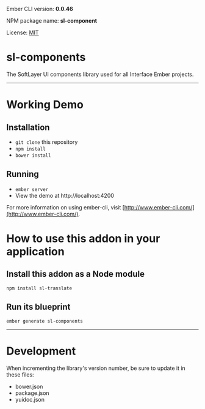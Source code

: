 
Ember CLI version: **0.0.46**

NPM package name: **sl-component**

License: [MIT](LICENSE.md)



# sl-components

The SoftLayer UI components library used for all Interface Ember projects.

---




# Working Demo

## Installation

* `git clone` this repository
* `npm install`
* `bower install`

## Running

* `ember server`
* View the demo at http://localhost:4200

For more information on using ember-cli, visit [http://www.ember-cli.com/](http://www.ember-cli.com/).



# How to use this addon in your application

## Install this addon as a Node module

```
npm install sl-translate

```

## Run its blueprint

```
ember generate sl-components

```






---

# Development

When incrementing the library's version number, be sure to update it in these files:

* bower.json
* package.json
* yuidoc.json
